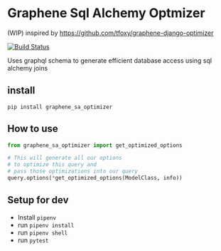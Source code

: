 # Graphene Sql Alchemy Optmizer
(WIP)
inspired by https://github.com/tfoxy/graphene-django-optimizer

[![Build Status](https://travis-ci.org/colanconnon/graphene_sa_optimizer.svg?branch=master)](https://travis-ci.org/colanconnon/graphene_sa_optimizer)

Uses graphql schema to generate efficient database access using sql alchemy joins
## install
```pip install graphene_sa_optimizer```

## How to use 
```python
from graphene_sa_optimizer import get_optimized_options

# This will generate all our options
# to optimize this query and
# pass those optimizations into our query
query.options(*get_optimized_options(ModelClass, info))
```
## Setup for dev
* Install `pipenv`
* run `pipenv install`
* run `pipenv shell`
* run `pytest`

